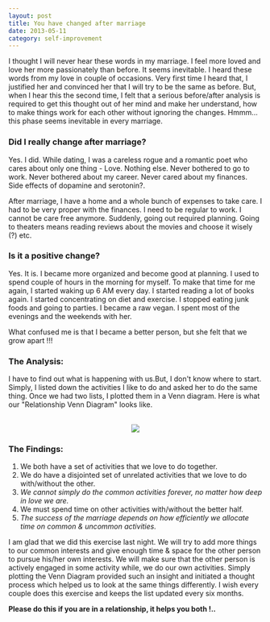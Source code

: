 ```yaml
---
layout: post
title: You have changed after marriage
date: 2013-05-11
category: self-improvement
---
```


I thought I will never hear these words in my marriage. I feel more loved and love her more passionately than before. It seems inevitable. I heard these words from my love in couple of occasions. Very first time I heard that, I justified her and convinced her that I will try to be the same as before. But, when I hear this the second time, I felt that a serious before/after analysis is required to get this thought out of her mind and make her understand, how to make things work for each other without ignoring the changes. Hmmm... this phase seems inevitable in every marriage.  

### Did I really change after marriage?  

Yes. I did. While dating, I was a careless rogue and a romantic poet who cares about only one thing - Love. Nothing else. Never bothered to go to work. Never bothered about my career. Never cared about my finances. Side effects of dopamine and serotonin?.  

After marriage, I have a home and a whole bunch of expenses to take care. I had to be very proper with the finances. I need to be regular to work. I cannot be care free anymore. Suddenly, going out required planning. Going to theaters means reading reviews about the movies and choose it wisely (?) etc.  

### Is it a positive change?  

Yes. It is. I became more organized and become good at planning. I used to spend couple of hours in the morning for myself. To make that time for me again, I started waking up 6 AM every day. I started reading a lot of books again. I started concentrating on diet and exercise. I stopped eating junk foods and going to parties. I became a raw vegan. I spent most of the evenings and the weekends with her.  

What confused me is that I became a better person, but she felt that we grow apart !!!  

### The Analysis:  

I have to find out what is happening with us.But, I don't know where to start. Simply, I listed down the activities I like to do and asked her to do the same thing. Once we had two lists, I plotted them in a Venn diagram. Here is what our "Relationship Venn Diagram" looks like.  

<div style="text-align: center;"><br/>
<img src="{{site.img-url}}/Relationship-Venn-Diagram.jpg"/>
</div>  

### The Findings:  

1. We both have a set of activities that we love to do together.  
2. We do have a disjointed set of unrelated activities that we love to do with/without the other.  
3. *We cannot simply do the common activities forever, no matter how deep in love we are.*  
4. We must spend time on other activities with/without the better half.  
5. *The success of the marriage depends on how efficiently we allocate time on common & uncommon activities.*  

I am glad that we did this exercise last night. We will try to add more things to our common interests and give enough time & space for the other person to pursue his/her own interests. We will make sure that the other person is actively engaged in some activity while, we do our own activities. Simply plotting the Venn Diagram provided such an insight and initiated a thought process which helped us to look at the same things differently. I wish every couple does this exercise and keeps the list updated every six months.  

**Please do this if you are in a relationship, it helps you both !..**  



